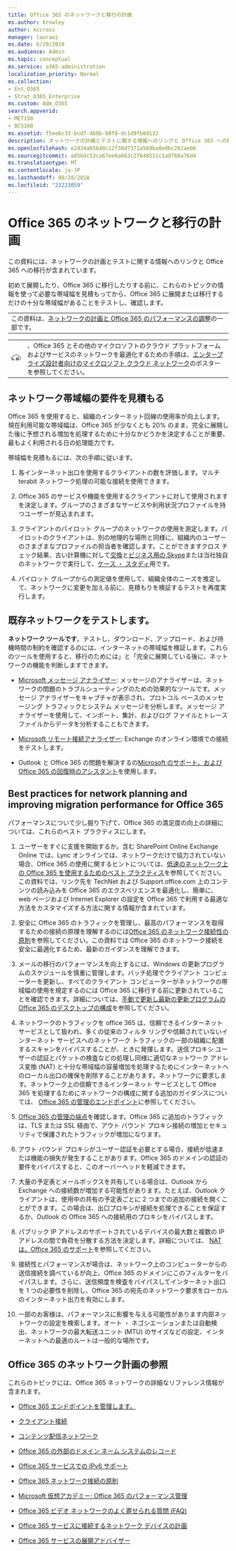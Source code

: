 ```yaml
---
title: Office 365 のネットワークと移行の計画
ms.author: krowley
author: kccross
manager: laurawi
ms.date: 6/29/2018
ms.audience: Admin
ms.topic: conceptual
ms.service: o365-administration
localization_priority: Normal
ms.collection:
- Ent_O365
- Strat_O365_Enterprise
ms.custom: Adm_O365
search.appverid:
- MET150
- BCS160
ms.assetid: f5ee6c33-bcd7-4b0b-b0f8-dc1d9fb8d132
description: ネットワークの計画とテストに関する情報へのリンクと Office 365 への移行が含まれています。
ms.openlocfilehash: e2434a65b48c12f38d7371a569ba8e0bc282ae06
ms.sourcegitcommit: ad5bdc53ca67ee6a663c27648511c1ad768a76d4
ms.translationtype: MT
ms.contentlocale: ja-JP
ms.lasthandoff: 08/28/2018
ms.locfileid: "23223059"
---
```

# <a name="network-and-migration-planning-for-office-365"></a>Office 365 のネットワークと移行の計画

この資料には、ネットワークの計画とテストに関する情報へのリンクと Office 365 への移行が含まれています。
  
初めて展開したり、Office 365 に移行したりする前に、これらのトピックの情報を使って必要な帯域幅を見積もってから、Office 365 に展開または移行するだけの十分な帯域幅があることをテストし、確認します。

||
|:-----|
| この資料は、[ネットワークの計画と Office 365 のパフォーマンスの調整](https://aka.ms/tune)の一部です。|

|||
|:-----|:-----|
|![エンタープライズ設計者のポスターのクラウドのネットワークを参照してください。](media/3094be9f-2407-4fa5-896d-aa66ef7b9bb9.png)|、Office 365 とその他のマイクロソフトのクラウド プラットフォームおよびサービスのネットワークを最適化するための手順は、[エンタープライズ設計者向けのマイクロソフト クラウド ネットワーク](https://aka.ms/cloudarchnetworking)のポスターを参照してください。 |
   
## <a name="estimate-network-bandwidth-requirements"></a>ネットワーク帯域幅の要件を見積もる
<a name="EstimateBandwidthRequirements"> </a>

Office 365 を使用すると、組織のインターネット回線の使用率が向上します。現在利用可能な帯域幅は、Office 365 が少なくとも 20% のまま、完全に展開した後に予想される増加を処理するために十分なかどうかを決定することが重要、最もよく利用される日の処理能力です。
  
帯域幅を見積もるには、次の手順に従います。
  
1. 各インターネット出口を使用するクライアントの数を評価します。マルチ terabit ネットワーク処理の可能な接続を使用できます。 
    
2. Office 365 のサービスや機能を使用するクライアントに対して使用されますを決定します。グループのさまざまなサービスや利用状況プロファイルを持つユーザーが見込まれます。
    
3. クライアントのパイロット グループのネットワークの使用を測定します。パイロットのクライアントは、別の地理的な場所と同様に、組織内のユーザーのさまざまなプロファイルの担当者を確認します。ことができますクロス チェック結果、古い計算機に対して[交換](https://go.microsoft.com/fwlink/p/?LinkId=321550)と[ビジネス用の Skype](https://go.microsoft.com/fwlink/p/?LinkId=321551)または当社独自のネットワークで実行して、[ケース ・ スタディ](https://www.microsoft.com/itshowcase/Article/Content/631/Optimizing-network-performance-for-Microsoft-Office-365)用です。 
    
4. パイロット グループからの測定値を使用して、組織全体のニーズを推定して、ネットワークに変更を加える前に、見積もりを検証するテストを再度実行します。
    
## <a name="test-your-existing-network"></a>既存ネットワークをテストします。
<a name="calculators"> </a>

 **ネットワーク ツールです**。テストし、ダウンロード、アップロード、および待機時間の制約を確認するのには、インターネットの帯域幅を検証します。これらのツールを使用すると、移行のためには」と「完全に展開している後に、ネットワークの機能を判断しますできます。 
  
- [Microsoft メッセージ アナライザー](https://technet.microsoft.com/library/jj649776.aspx): メッセージのアナライザーは、ネットワークの問題のトラブルシューティングのための効果的なツールです。メッセージ アナライザーをキャプチャが表示され、プロトコル ベースのメッセージング トラフィックとシステム メッセージを分析します。メッセージ アナライザーを使用して、インポート、集計、およびログ ファイルとトレース ファイルからデータを分析することもできます。
    
- [Microsoft リモート接続アナライザー](https://go.microsoft.com/fwlink/p/?LinkId=517243): Exchange のオンライン環境での接続をテストします。
    
- Outlook と Office 365 の問題を解決するの[Microsoft のサポート、および Office 365 の回復時のアシスタント](https://diagnostics.office.com/#/Download?env=SOC)を使用します。 
    
## <a name="best-practices-for-network-planning-and-improving-migration-performance-for-office-365"></a>Best practices for network planning and improving migration performance for Office 365
<a name="BestPractices"> </a>

パフォーマンスについて少し掘り下げて、Office 365 の満足度の向上の詳細については、これらのベスト プラクティスにします。
  
1. ユーザーをすぐに支援を開始するか。含む SharePoint Online Exchange Online では、Lync オンラインでは、ネットワークだけで協力されていない場合、Office 365 の使用に関するヒントについては、[低速のネットワーク上の Office 365 を使用するためのベスト プラクティス](https://support.office.com/article/fd16c8d2-4799-4c39-8fd7-045f06640166)を参照してください。この資料では、リンク先を TechNet および Support.office.com 上のコンテンツの読み込みを Office 365 のエクスペリエンスを最適化し、簡単に、web ページおよび Internet Explorer の設定を Office 365 で利用する最適な方法をカスタマイズする方法に関する情報が含まれています。 
    
2. 安全に Office 365 のトラフィックを管理し、最高のパフォーマンスを取得するための接続の原理を理解するのには[Office 365 のネットワーク接続性の原則](https://aka.ms/o365networkingprinciples)を参照してください。この資料では Office 365 のネットワーク接続を安全に最適化するため、最新のガイダンスを理解できます。 
    
3. メールの移行のパフォーマンスを向上するには、Windows の更新プログラムのスケジュールを慎重に管理します。バッチ処理でクライアント コンピューターを更新し、すべてのクライアント コンピューターがネットワークの帯域幅の使用を規定するのには Office 365 に移行する前に更新されていることを確認できます。詳細については、[手動で更新し最新の更新プログラムの Office 365 のデスクトップの構成](https://support.microsoft.com/gp/office-2013-365-update)を参照してください。
    
4. ネットワークのトラフィックを office 365 は、信頼できるインターネット サービスとして扱われ、多くの従来のフィルタ リングや信頼されていないインターネット サービスへのネットワーク トラフィックの一部の組織に配置するスキャンをバイパスすることが、ときに発揮します。送信プロキシ ユーザーの認証とパケットの検査などの処理し同様に適切なネットワーク アドレス変換 (NAT) と十分な帯域幅の容量増加を処理するためにインターネットへのローカル出口の確保を削除することがあります。ネットワークに要求します。ネットワーク上の信頼できるインターネット サービスとして Office 365 を処理するためにネットワークの構成に関する追加のガイダンスについては、 [Office 365 の管理のエンドポイント](https://support.office.com/article/99cab9d4-ef59-4207-9f2b-3728eb46bf9a)に参照してください。
    
1. [Office 365 の管理の端点](https://support.office.com/article/99cab9d4-ef59-4207-9f2b-3728eb46bf9a)を確認します。Office 365 に追加のトラフィックは、TLS または SSL 経由で、アウト バウンド プロキシ接続の増加とセキュリティで保護されたトラフィックが増加になります。
    
2. アウト バウンド プロキシがユーザー認証を必要とする場合、接続が低速または機能の損失が発生することがあります。Office 365 のドメインの認証の要件をバイパスすると、このオーバーヘッドを軽減できます。
    
3. 大量の予定表とメールボックスを共有している場合は、Outlook から Exchange への接続数が増加する可能性があります。たとえば、Outlook クライアントは、使用中の共有の予定表ごとに 2 つまでの追加の接続を開くことができます。この場合は、出口プロキシが接続を処理できることを保証するか、Outlook の Office 365 への接続用のプロキシをバイパスします。
    
4. パブリック IP アドレスのサポートされているデバイスの最大数と複数の IP アドレスの間で負荷を分散する方法を決定します。詳細については、 [NAT は、Office 365 のサポート](nat-support-with-office-365.md)を参照してください。
    
5. 接続性とパフォーマンスが場合は、ネットワーク上のコンピューターからの送信接続を調べているが向上、Office 365 のドメインにこのフィルターをバイパスします。さらに、送信頻度を検査をバイパスしてインターネット出口を 1 つの必要性を削除し、Office 365 の宛先のネットワーク要求をローカルのインターネット出力を有効にします。
    
6. 一部のお客様は、パフォーマンスに影響を与える可能性があります内部ネットワークの設定を検索します。オート ・ ネゴシエーションまたは自動検出、ネットワークの最大転送ユニット (MTU) のサイズなどの設定、インターネットへの最適のルートは一般的な場所です。
    
## <a name="network-planning-reference-for-office-365"></a>Office 365 のネットワーク計画の参照
<a name="NetReference"> </a>

これらのトピックには、Office 365 ネットワークの詳細なリファレンス情報が含まれます。
  
- [Office 365 エンドポイントを管理します。](https://support.office.com/article/99cab9d4-ef59-4207-9f2b-3728eb46bf9a)
    
- [クライアント接続](client-connectivity.md)
    
- [コンテンツ配信ネットワーク](content-delivery-networks.md)
    
- [Office 365 の外部のドメイン ネーム システムのレコード](external-domain-name-system-records.md)
    
- [Office 365 サービスでの IPv6 サポート](ipv6-support.md)
    
- [Office 365 ネットワーク接続の原則](https://aka.ms/o365networkingprinciples)
    
- [Microsoft 仮想アカデミー: Office 365 のパフォーマンス管理](https://mva.microsoft.com/en-us/training-courses/office-365-performance-management-8416)
    
- [Office 365 ビデオ ネットワークのよく寄せられる質問 (FAQ)](office-365-video-networking-faq.md)
    
- [Office 365 サービスに接続するネットワーク デバイスの計画](plan-for-network-devices.md)
    
- [Office 365 サービスの展開アドバイザー](deployment-advisors-for-office-365.md)
    

